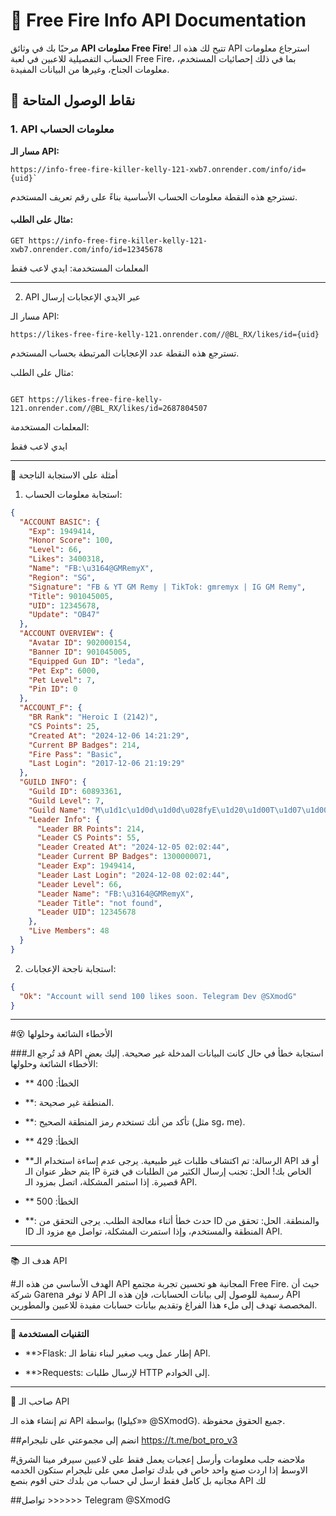 

# 📝 **Free Fire Info API Documentation**

مرحبًا بك في وثائق **API معلومات Free Fire**! تتيح لك هذه الـ API استرجاع معلومات الحساب التفصيلية للاعبين في لعبة Free Fire، بما في ذلك إحصائيات المستخدم، معلومات الجناح، وغيرها من البيانات المفيدة.

## 🚀 **نقاط الوصول المتاحة**

### 1. **API معلومات الحساب**
**مسار الـ API:**  
```http
https://info-free-fire-killer-kelly-121-xwb7.onrender.com/info/id={uid}`
```
تسترجع هذه النقطة معلومات الحساب الأساسية بناءً على رقم تعريف المستخدم.

#### **مثال على الطلب:**
```http
GET https://info-free-fire-killer-kelly-121-xwb7.onrender.com/info/id=12345678
```
المعلمات المستخدمة:
ايدي لاعب فقط

---

2. API عبر الايدي  الإعجابات إرسال

مسار الـ API:
```http
https://likes-free-fire-kelly-121.onrender.com//@BL_RX/likes/id={uid}

```
تسترجع هذه النقطة عدد الإعجابات المرتبطة بحساب المستخدم.

مثال على الطلب:

```http

GET https://likes-free-fire-kelly-121.onrender.com//@BL_RX/likes/id=2687804507

```
المعلمات المستخدمة:

ايدي لاعب فقط

---

💬 أمثلة على الاستجابة الناجحة

1. استجابة معلومات الحساب:
```json
{
  "ACCOUNT BASIC": {
    "Exp": 1949414,
    "Honor Score": 100,
    "Level": 66,
    "Likes": 3400318,
    "Name": "FB:\u3164@GMRemyX",
    "Region": "SG",
    "Signature": "FB & YT GM Remy | TikTok: gmremyx | IG GM Remy",
    "Title": 901045005,
    "UID": 12345678,
    "Update": "OB47"
  },
  "ACCOUNT OVERVIEW": {
    "Avatar ID": 902000154,
    "Banner ID": 901045005,
    "Equipped Gun ID": "leda",
    "Pet Exp": 6000,
    "Pet Level": 7,
    "Pin ID": 0
  },
  "ACCOUNT_F": {
    "BR Rank": "Heroic I (2142)",
    "CS Points": 25,
    "Created At": "2024-12-06 14:21:29",
    "Current BP Badges": 214,
    "Fire Pass": "Basic",
    "Last Login": "2017-12-06 21:19:29"
  },
  "GUILD INFO": {
    "Guild ID": 60893361,
    "Guild Level": 7,
    "Guild Name": "M\u1d1c\u1d0d\u1d0d\u028fyE\u1d20\u1d00T\u1d07\u1d00\u1d0d",
    "Leader Info": {
      "Leader BR Points": 214,
      "Leader CS Points": 55,
      "Leader Created At": "2024-12-05 02:02:44",
      "Leader Current BP Badges": 1300000071,
      "Leader Exp": 1949414,
      "Leader Last Login": "2024-12-08 02:02:44",
      "Leader Level": 66,
      "Leader Name": "FB:\u3164@GMRemyX",
      "Leader Title": "not found",
      "Leader UID": 12345678
    },
    "Live Members": 48
  }
}

```

2. استجابة ناجحة  الإعجابات:
```json
{
  "Ok": "Account will send 100 likes soon. Telegram Dev @SXmodG"
}

```


---

#😵 الأخطاء الشائعة وحلولها

###قد تُرجع الـ API استجابة خطأ في حال كانت البيانات المدخلة غير صحيحة. إليك بعض الأخطاء الشائعة وحلولها:

- ** الخطأ: 400

- **: المنطقة غير صحيحة.
- **: تأكد من أنك تستخدم رمز المنطقة الصحيح (مثل sg، me).

- ** الخطأ: 429

- **الرسالة: تم اكتشاف طلبات غير طبيعية. يرجى عدم إساءة استخدام الـ API أو قد يتم حظر عنوان الـ IP الخاص بك!
الحل: تجنب إرسال الكثير من الطلبات في فترة قصيرة. إذا استمر المشكلة، اتصل بمزود الـ API.

- ** الخطأ: 500

- **: حدث خطأ أثناء معالجة الطلب. يرجى التحقق من ID والمنطقة.
الحل: تحقق من ID المنطقة والمستخدم، وإذا استمرت المشكلة، تواصل مع مزود الـ API.


---

📚 هدف الـ API

#الهدف الأساسي من هذه الـ API المجانية هو تحسين تجربة مجتمع Free Fire. حيث أن شركة Garena لا توفر API رسمية للوصول إلى بيانات الحسابات، فإن هذه الـ API المخصصة تهدف إلى ملء هذا الفراغ وتقديم بيانات حسابات مفيدة للاعبين والمطورين.


---

**🧩 التقنيات المستخدمة**

- **>Flask: إطار عمل ويب صغير لبناء نقاط الـ API.

- **>Requests: لإرسال طلبات HTTP إلى الخوادم.



---

📅 صاحب الـ API

تم إنشاء هذه الـ API بواسطة  (كيلوا»» @SXmodG). جميع الحقوق محفوظة.

##انضم إلى مجموعتي على تليجرام  https://t.me/bot_pro_v3



#ملاحضه جلب معلومات وأرسل إعجبات يعمل فقط على لاعبين سيرفر مينا الشرق الاوسط إذا اردت صنع واحد خاص في بلدك تواصل معي على تليجرام ستكون الخدمه مجانيه بل كامل فقط ارسل لي حساب من بلدك حتى اقوم بنصع API  لك 

##تواصل >>>>>> Telegram @SXmodG 
